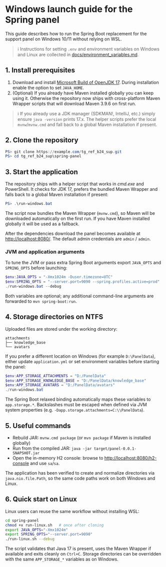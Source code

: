 # Windows launch guide for the Spring panel

This guide describes how to run the Spring Boot replacement for the support panel on Windows 10/11 without relying on WSL.

> ℹ️  Instructions for setting `.env` and environment variables on Windows and Linux are collected in [docs/environment_variables.md](environment_variables.md).

## 1. Install prerequisites
1. Download and install [Microsoft Build of OpenJDK 17](https://learn.microsoft.com/java/openjdk/download#openjdk-17). During installation enable the option to set `JAVA_HOME`.
2. (Optional) If you already have Maven installed globally you can keep using it. Otherwise the repository now ships with cross-platform Maven Wrapper scripts that will download Maven 3.9.6 on first run.

> ℹ️  If you already use a JDK manager (SDKMAN!, IntelliJ, etc.) simply ensure `java -version` prints 17.x. The helper scripts prefer the local `mvnw`/`mvnw.cmd` and fall back to a global Maven installation if present.

## 2. Clone the repository
```powershell
PS> git clone https://example.com/tg_ref_b24_sup.git
PS> cd tg_ref_b24_sup\spring-panel
```

## 3. Start the application
The repository ships with a helper script that works in *cmd.exe* and PowerShell. It checks for JDK 17, prefers the bundled Maven Wrapper and falls back to a global Maven installation if present:
```powershell
PS> .\run-windows.bat
```

The script now bundles the Maven Wrapper (`mvnw.cmd`), so Maven will be downloaded automatically on the first run. If you have Maven installed globally it will be used as a fallback.

After the dependencies download the panel becomes available at <http://localhost:8080/>. The default admin credentials are `admin` / `admin`.

### JVM and application arguments

To tune the JVM or pass extra Spring Boot arguments export `JAVA_OPTS` and `SPRING_OPTS` before launching:

```powershell
$env:JAVA_OPTS = "-Xmx1024m -Duser.timezone=UTC"
$env:SPRING_OPTS = "--server.port=9090 --spring.profiles.active=prod"
./run-windows.bat --debug
```

Both variables are optional; any additional command-line arguments are forwarded to `mvn spring-boot:run`.

## 4. Storage directories on NTFS
Uploaded files are stored under the working directory:

```
attachments
├── knowledge_base
└── avatars
```

If you prefer a different location on Windows (for example `D:\PanelData`), either update `application.yml` or set environment variables before starting the panel:

```powershell
$env:APP_STORAGE_ATTACHMENTS = "D:/PanelData"
$env:APP_STORAGE_KNOWLEDGE_BASE = "D:/PanelData/knowledge_base"
$env:APP_STORAGE_AVATARS = "D:/PanelData/avatars"
./run-windows.bat
```

The Spring Boot relaxed binding automatically maps these variables to `app.storage.*`. Backslashes must be escaped when defined via JVM system properties (e.g. `-Dapp.storage.attachments=C:\\PanelData`).

## 5. Useful commands
- Rebuild JAR: `mvnw.cmd package` (or `mvn package` if Maven is installed globally)
- Run from the compiled JAR: `java -jar target/panel-0.0.1-SNAPSHOT.jar`
- Open the in-memory H2 console: browse to <http://localhost:8080/h2-console> and use `sa`/`sa`.

The application has been verified to create and normalize directories via `java.nio.file.Path`, so the same code paths work on both Windows and Linux.

## 6. Quick start on Linux

Linux users can reuse the same workflow without installing WSL:

```bash
cd spring-panel
chmod +x run-linux.sh   # once after cloning
export JAVA_OPTS="-Xmx1024m"
export SPRING_OPTS="--server.port=9090"
./run-linux.sh --debug
```

The script validates that Java 17 is present, uses the Maven Wrapper if available and exits cleanly on `Ctrl+C`. Storage directories can be overridden with the same `APP_STORAGE_*` variables as on Windows.
